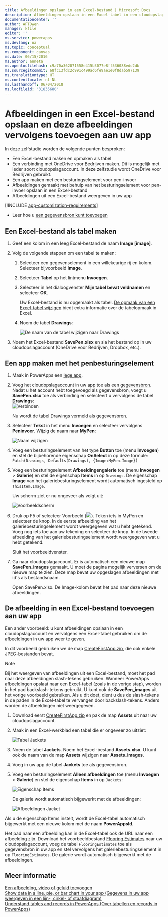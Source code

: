 ```yaml
---
title: Afbeeldingen opslaan in een Excel-bestand | Microsoft Docs
description: Afbeeldingen opslaan in een Excel-tabel in een cloudopslagaccount
documentationcenter: ''
author: AFTOwen
manager: kfile
editor: ''
ms.service: powerapps
ms.devlang: na
ms.topic: conceptual
ms.component: canvas
ms.date: 06/15/2016
ms.author: anneta
ms.openlocfilehash: c9a70a362071558e415b3077e8ff536088edd2db
ms.sourcegitcommit: 68fc13fdc2c991c499ad6fe9ae1e0f8dab597139
ms.translationtype: HT
ms.contentlocale: nl-NL
ms.lasthandoff: 06/04/2018
ms.locfileid: "31835680"
---
```

# <a name="how-to-save-images-in-an-excel-file-and-then-add-these-images-to-your-app"></a>Afbeeldingen in een Excel-bestand opslaan en deze afbeeldingen vervolgens toevoegen aan uw app

In deze zelfstudie worden de volgende punten besproken:

* Een Excel-bestand maken en opmaken als tabel
* Een verbinding met OneDrive voor Bedrijven maken. Dit is mogelijk met ieder soort cloudopslagaccount. In deze zelfstudie wordt OneDrive voor Bedrijven gebruikt.
* Een app maken met een besturingselement voor pen-invoer
* Afbeeldingen gemaakt met behulp van het besturingselement voor pen-invoer opslaan in een Excel-bestand
* Afbeeldingen uit een Excel-bestand weergeven in uw app

[!INCLUDE [app-customization-requirements](../../includes/app-customization-requirements.md)]
* Leer hoe u [een gegevensbron kunt toevoegen](add-data-connection.md)

## <a name="create-the-excel-file-as-a-table"></a>Een Excel-bestand als tabel maken

1. Geef een kolom in een leeg Excel-bestand de naam **Image [image]**.
2. Volg de volgende stappen om een tabel te maken:    
   
   1. Selecteer een gegevenselement in een willekeurige rij en kolom. Selecteer bijvoorbeeld **Image**.
   2. Selecteer **Tabel** op het lintmenu **Invoegen**.
   3. Selecteer in het dialoogvenster **Mijn tabel bevat veldnamen** en selecteer **OK**.
      
      Uw Excel-bestand is nu opgemaakt als tabel. [De opmaak van een Excel-tabel wijzigen](https://support.office.com/article/Format-an-Excel-table-6789619F-C889-495C-99C2-2F971C0E2370) biedt extra informatie over de tabelopmaak in Excel.
   4. Noem de tabel **Drawings**:  
      
      ![De naam van de tabel wijzigen naar Drawings](./media/tutorial-working-with-images-in-excel/drawings-table.png)
3. Noem het Excel-bestand **SavePen.xlsx** en sla het bestand op in uw cloudopslagaccount (OneDrive voor Bedrijven, Dropbox, etc.).

## <a name="create-an-app-with-the-pen-control"></a>Een app maken met het penbesturingselement
1. Maak in PowerApps een [lege app](get-started-create-from-blank.md).
2. Voeg het cloudopslagaccount in uw app toe als een [gegevensbron](add-data-connection.md). Nadat u het account hebt toegevoegd als gegevensbron, voegt u **SavePen.xlsx** toe als verbinding en selecteert u vervolgens de tabel **Drawings**:  
   ![Verbinden](./media/tutorial-working-with-images-in-excel/savepen.png)  
   
   Nu wordt de tabel Drawings vermeld als gegevensbron.
3. Selecteer **Tekst** in het menu **Invoegen** en selecteer vervolgens **Peninvoer**. Wijzig de naam naar **MyPen**:  
   
   ![Naam wijzigen](./media/tutorial-working-with-images-in-excel/rename-mypen.png)
4. Voeg een besturingselement van het type **Button** toe (menu **Invoegen**) en stel de bijbehorende eigenschap **OnSelect** in op deze formule:  
   `Patch(Drawings, Defaults(Drawings), {Image:MyPen.Image})`
5. Voeg een besturingselement **Afbeeldingengalerie** toe (menu **Invoegen** > **Galerie**) en stel de eigenschap **Items** in op `Drawings`. De eigenschap **Image** van het galeriebesturingselement wordt automatisch ingesteld op `ThisItem.Image`.
   
   Uw scherm ziet er nu ongeveer als volgt uit:  
   
   ![Voorbeeldscherm](./media/tutorial-working-with-images-in-excel/screen.png)  
6. Druk op F5 of selecteer Voorbeeld (![](./media/tutorial-working-with-images-in-excel/preview.png)). Teken iets in MyPen en selecteer de knop. In de eerste afbeelding van het galeriebesturingselement wordt weergegeven wat u hebt getekend. Voeg nog iets toe aan uw tekening en selecteer de knop. In de tweede afbeelding van het galeriebesturingselement wordt weergegeven wat u hebt getekend.
   
   Sluit het voorbeeldvenster.
7. Ga naar cloudopslagaccount. Er is automatisch een nieuwe map **SavePen_images** gemaakt. U moet de pagina mogelijk verversen om de nieuwe map te zien. Deze map bevat uw opgeslagen afbeeldingen met id's als bestandsnaam.
   
    Open SavePen.xlsx. De Image-kolom bevat het pad naar deze nieuwe afbeeldingen.

## <a name="add-the-image-in-an-excel-file-to-your-app"></a>De afbeelding in een Excel-bestand toevoegen aan uw app
Een ander voorbeeld: u kunt afbeeldingen opslaan in een cloudopslagaccount en vervolgens een Excel-tabel gebruiken om de afbeeldingen in uw app weer te geven.

In dit voorbeeld gebruiken we de map [CreateFirstApp.zip](http://pwrappssamples.blob.core.windows.net/samples/CreateFirstApp.zip), die ook enkele JPEG-bestanden bevat.

> [!NOTE]
> Bij het weergeven van afbeeldingen uit een Excel-bestand, moet het pad naar deze afbeeldingen slash-tekens gebruiken. Wanneer PowerApps afbeeldingen opslaat naar een Excel-tabel (zoals in de vorige stap), worden in het pad backslash-tekens gebruikt. U kunt ook de **SavePen_images** uit het vorige voorbeeld gebruiken. Als u dit doet, dient u dus de slash-tekens in de paden in de Excel-tabel te vervangen door backslash-tekens. Anders worden de afbeeldingen niet weergegeven.  

1. Download eerst [CreateFirstApp.zip](http://pwrappssamples.blob.core.windows.net/samples/CreateFirstApp.zip) en pak de map **Assets** uit naar uw cloudopslagaccount.
2. Maak in een Excel-werkblad een tabel die er ongeveer zo uitziet:
   
    ![Tabel Jackets](./media/tutorial-working-with-images-in-excel/jackets.png)
3. Noem de tabel **Jackets**. Noem het Excel-bestand **Assets.xlsx**. U kunt ook de naam van de map **Assets** wijzigen naar **Assets_images**.
4. Voeg in uw app de tabel **Jackets** toe als gegevensbron.  
5. Voeg een besturingselement **Alleen afbeeldingen** toe (menu **Invoegen** > **Galerie**) en stel de eigenschap **Items** in op `Jackets`:  
   
    ![Eigenschap Items](./media/tutorial-working-with-images-in-excel/items-jackets.png)
   
    De galerie wordt automatisch bijgewerkt met de afbeeldingen:  
   
    ![Afbeeldingen Jacket](./media/tutorial-working-with-images-in-excel/images.png)

Als u de eigenschap Items instelt, wordt de Excel-tabel automatisch bijgewerkt met een nieuwe kolom met de naam **PowerAppsId**.

Het pad naar een afbeelding kan in de Excel-tabel ook de URL naar een afbeelding zijn. Download het voorbeeldbestand [Flooring Estimates](http://pwrappssamples.blob.core.windows.net/samples/FlooringEstimates.xlsx) naar uw cloudopslagaccount, voeg de tabel `FlooringEstimates` toe als gegevensbron in uw app en stel vervolgens het galeriebesturingselement in op `FlooringEstimates`. De galerie wordt automatisch bijgewerkt met de afbeeldingen.

## <a name="learn-more"></a>Meer informatie
[Een afbeelding, video of geluid toevoegen](add-images-pictures-audio-video.md)  
[Show data in a line, pie, or bar chart in your app (Gegevens in uw app weergeven in een lijn-, cirkel- of staafdiagram)](use-line-pie-bar-chart.md)  
[Understand tables and records in PowerApps (Over tabellen en records in PowerApps)](working-with-tables.md)

